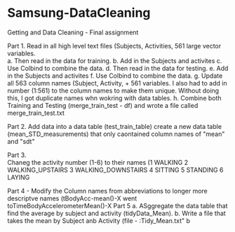 # Samsung-DataCleaning
Getting and Data Cleaning - Final assignment

Part 1. Read in all high level text files (Subjects, Activities, 561 large vector variables.  
 a. Then read in the data for training.
 b. Add in the Subjects and activites
 c. Use Colbind to combine the data.
 d. Then read in the data for testing.
 e. Add in the Subjects and activites
 f. Use Colbind to combine the data.
 g. Update all 563 column names (Subject, Activity, + 561 variables.  I also had to add in number (1:561) to the column names to make them unique.  Without doing this, I got duplicate names whn wokring with data tables.
 h. Combine both Training and Testing (merge_train_test - df) and wrote a file called merge_train_test.txt
 
 Part 2.
 Add data into a data table (test_train_table)
 create a new data table (mean_STD_measurements) that only caontained column names of "mean" and "sdt"
 
 Part 3.  
 Chaneg the activity number (1-6) to their names (1 WALKING
2 WALKING_UPSTAIRS
3 WALKING_DOWNSTAIRS
4 SITTING
5 STANDING
6 LAYING

Part 4 - Modify the Column names from  abbreviations to longer more descriptve names (tBodyAcc-mean()-X went toTimeBodyAccelerometerMean()-X
Part 5 
  a.  ASggregate the data table that find the average by subject and activity (tidyData_Mean).
  b. Write a file that takes the mean by Subject anb Activity (file - :Tidy_Mean.txt"
  b



